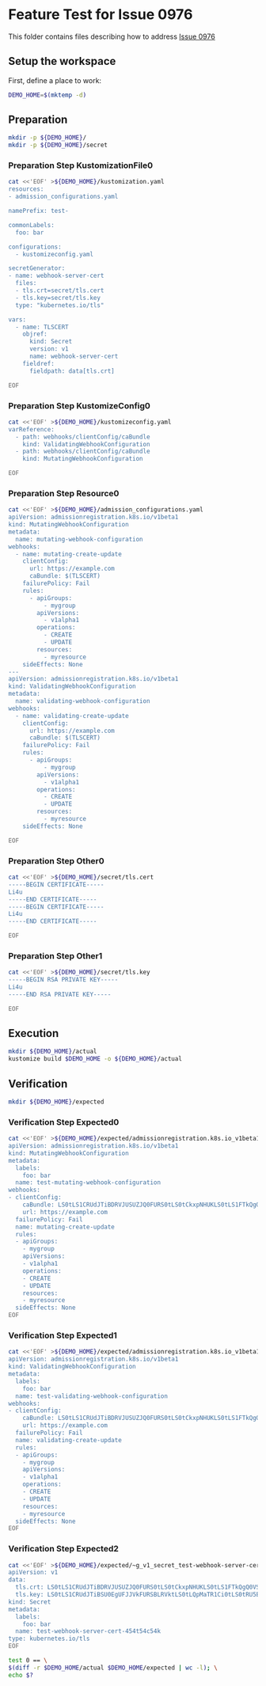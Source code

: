 # Feature Test for Issue 0976


This folder contains files describing how to address [Issue 0976](https://github.com/kubernetes-sigs/kustomize/issues/0976)

## Setup the workspace

First, define a place to work:

<!-- @makeWorkplace @test -->
```bash
DEMO_HOME=$(mktemp -d)
```

## Preparation

<!-- @makeDirectories @test -->
```bash
mkdir -p ${DEMO_HOME}/
mkdir -p ${DEMO_HOME}/secret
```

### Preparation Step KustomizationFile0

<!-- @createKustomizationFile0 @test -->
```bash
cat <<'EOF' >${DEMO_HOME}/kustomization.yaml
resources:
- admission_configurations.yaml

namePrefix: test-

commonLabels:
  foo: bar

configurations:
  - kustomizeconfig.yaml

secretGenerator:
- name: webhook-server-cert
  files:
  - tls.crt=secret/tls.cert
  - tls.key=secret/tls.key
  type: "kubernetes.io/tls"

vars:
  - name: TLSCERT
    objref:
      kind: Secret
      version: v1
      name: webhook-server-cert
    fieldref:
      fieldpath: data[tls.crt]

EOF
```


### Preparation Step KustomizeConfig0

<!-- @createKustomizeConfig0 @test -->
```bash
cat <<'EOF' >${DEMO_HOME}/kustomizeconfig.yaml
varReference:
  - path: webhooks/clientConfig/caBundle
    kind: ValidatingWebhookConfiguration
  - path: webhooks/clientConfig/caBundle
    kind: MutatingWebhookConfiguration

EOF
```


### Preparation Step Resource0

<!-- @createResource0 @test -->
```bash
cat <<'EOF' >${DEMO_HOME}/admission_configurations.yaml
apiVersion: admissionregistration.k8s.io/v1beta1
kind: MutatingWebhookConfiguration
metadata:
  name: mutating-webhook-configuration
webhooks:
  - name: mutating-create-update
    clientConfig:
      url: https://example.com
      caBundle: $(TLSCERT)
    failurePolicy: Fail
    rules:
      - apiGroups:
          - mygroup
        apiVersions:
          - v1alpha1
        operations:
          - CREATE
          - UPDATE
        resources:
          - myresource
    sideEffects: None
---
apiVersion: admissionregistration.k8s.io/v1beta1
kind: ValidatingWebhookConfiguration
metadata:
  name: validating-webhook-configuration
webhooks:
  - name: validating-create-update
    clientConfig:
      url: https://example.com
      caBundle: $(TLSCERT)
    failurePolicy: Fail
    rules:
      - apiGroups:
          - mygroup
        apiVersions:
          - v1alpha1
        operations:
          - CREATE
          - UPDATE
        resources:
          - myresource
    sideEffects: None

EOF
```


### Preparation Step Other0

<!-- @createOther0 @test -->
```bash
cat <<'EOF' >${DEMO_HOME}/secret/tls.cert
-----BEGIN CERTIFICATE-----
Li4u
-----END CERTIFICATE-----
-----BEGIN CERTIFICATE-----
Li4u
-----END CERTIFICATE-----

EOF
```


### Preparation Step Other1

<!-- @createOther1 @test -->
```bash
cat <<'EOF' >${DEMO_HOME}/secret/tls.key
-----BEGIN RSA PRIVATE KEY-----
Li4u
-----END RSA PRIVATE KEY-----

EOF
```

## Execution

<!-- @build @test -->
```bash
mkdir ${DEMO_HOME}/actual
kustomize build $DEMO_HOME -o ${DEMO_HOME}/actual
```

## Verification

<!-- @createExpectedDir @test -->
```bash
mkdir ${DEMO_HOME}/expected
```


### Verification Step Expected0

<!-- @createExpected0 @test -->
```bash
cat <<'EOF' >${DEMO_HOME}/expected/admissionregistration.k8s.io_v1beta1_mutatingwebhookconfiguration_test-mutating-webhook-configuration.yaml
apiVersion: admissionregistration.k8s.io/v1beta1
kind: MutatingWebhookConfiguration
metadata:
  labels:
    foo: bar
  name: test-mutating-webhook-configuration
webhooks:
- clientConfig:
    caBundle: LS0tLS1CRUdJTiBDRVJUSUZJQ0FURS0tLS0tCkxpNHUKLS0tLS1FTkQgQ0VSVElGSUNBVEUtLS0tLQotLS0tLUJFR0lOIENFUlRJRklDQVRFLS0tLS0KTGk0dQotLS0tLUVORCBDRVJUSUZJQ0FURS0tLS0tCg==
    url: https://example.com
  failurePolicy: Fail
  name: mutating-create-update
  rules:
  - apiGroups:
    - mygroup
    apiVersions:
    - v1alpha1
    operations:
    - CREATE
    - UPDATE
    resources:
    - myresource
  sideEffects: None
EOF
```


### Verification Step Expected1

<!-- @createExpected1 @test -->
```bash
cat <<'EOF' >${DEMO_HOME}/expected/admissionregistration.k8s.io_v1beta1_validatingwebhookconfiguration_test-validating-webhook-configuration.yaml
apiVersion: admissionregistration.k8s.io/v1beta1
kind: ValidatingWebhookConfiguration
metadata:
  labels:
    foo: bar
  name: test-validating-webhook-configuration
webhooks:
- clientConfig:
    caBundle: LS0tLS1CRUdJTiBDRVJUSUZJQ0FURS0tLS0tCkxpNHUKLS0tLS1FTkQgQ0VSVElGSUNBVEUtLS0tLQotLS0tLUJFR0lOIENFUlRJRklDQVRFLS0tLS0KTGk0dQotLS0tLUVORCBDRVJUSUZJQ0FURS0tLS0tCg==
    url: https://example.com
  failurePolicy: Fail
  name: validating-create-update
  rules:
  - apiGroups:
    - mygroup
    apiVersions:
    - v1alpha1
    operations:
    - CREATE
    - UPDATE
    resources:
    - myresource
  sideEffects: None
EOF
```


### Verification Step Expected2

<!-- @createExpected2 @test -->
```bash
cat <<'EOF' >${DEMO_HOME}/expected/~g_v1_secret_test-webhook-server-cert-454t54c54k.yaml
apiVersion: v1
data:
  tls.crt: LS0tLS1CRUdJTiBDRVJUSUZJQ0FURS0tLS0tCkxpNHUKLS0tLS1FTkQgQ0VSVElGSUNBVEUtLS0tLQotLS0tLUJFR0lOIENFUlRJRklDQVRFLS0tLS0KTGk0dQotLS0tLUVORCBDRVJUSUZJQ0FURS0tLS0tCg==
  tls.key: LS0tLS1CRUdJTiBSU0EgUFJJVkFURSBLRVktLS0tLQpMaTR1Ci0tLS0tRU5EIFJTQSBQUklWQVRFIEtFWS0tLS0tCg==
kind: Secret
metadata:
  labels:
    foo: bar
  name: test-webhook-server-cert-454t54c54k
type: kubernetes.io/tls
EOF
```


<!-- @compareActualToExpected @test -->
```bash
test 0 == \
$(diff -r $DEMO_HOME/actual $DEMO_HOME/expected | wc -l); \
echo $?
```


